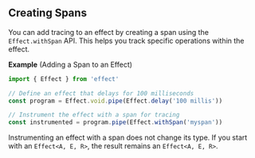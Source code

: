 ## Creating Spans

You can add tracing to an effect by creating a span using the `Effect.withSpan` API. This helps you track specific operations within the effect.

**Example** (Adding a Span to an Effect)

```ts twoslash
import { Effect } from 'effect'

// Define an effect that delays for 100 milliseconds
const program = Effect.void.pipe(Effect.delay('100 millis'))

// Instrument the effect with a span for tracing
const instrumented = program.pipe(Effect.withSpan('myspan'))
```

Instrumenting an effect with a span does not change its type. If you start with an `Effect<A, E, R>`, the result remains an `Effect<A, E, R>`.
